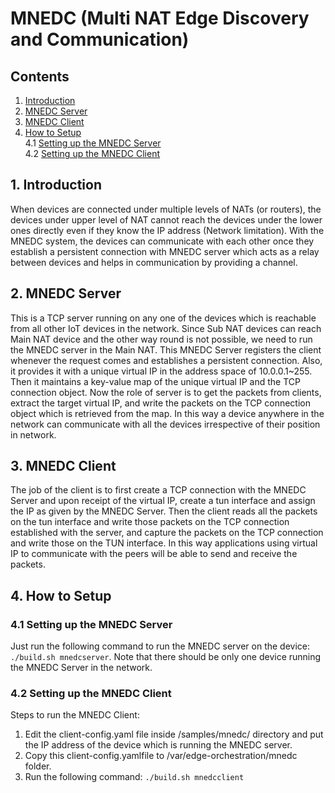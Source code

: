 # MNEDC (Multi NAT Edge Discovery and Communication)
## Contents
1. [Introduction](#1-introduction)
2. [MNEDC Server](#2-mnedc-server)
3. [MNEDC Client](#3-mnedc-client)
4. [How to Setup](#4-how-to-setup)  
    4.1 [Setting up the MNEDC Server](#41-setting-up-the-mnedc-server)      
    4.2 [Setting up the MNEDC Client](#42-setting-up-the-mnedc-client) 

## 1. Introduction
When devices are connected under multiple levels of NATs (or routers), the devices under upper level of NAT cannot reach the devices under the lower ones directly even if they know the IP address (Network limitation). 
With the MNEDC system, the devices can communicate with each other once they establish a persistent connection with MNEDC server which acts as a relay between devices and helps in communication by providing a channel.

## 2. MNEDC Server
This is a TCP server running on any one of the devices which is reachable from all other IoT devices in the network. Since Sub NAT devices can reach Main NAT device and the other way round is not possible, we need to
run the MNEDC server in the Main NAT. This MNEDC Server registers the client whenever the request comes and establishes a persistent connection. Also, it provides it with a unique virtual IP in the address space of 
10.0.0.1~255. Then it maintains a key-value map of the unique virtual IP and the TCP connection object. Now the role of server is to get the packets from clients, extract the target virtual IP, and write the packets 
on the TCP connection object which is retrieved from the map. In this way a device anywhere in the network can communicate with all the devices irrespective of their position in network.

## 3. MNEDC Client
The job of the client is to first create a TCP connection with the MNEDC Server and upon receipt of the virtual IP, create a tun interface and assign the IP as given by the MNEDC Server. Then the client reads all the
packets on the tun interface and write those packets on the TCP connection established with the server, and capture the packets on the TCP connection and write those on the TUN interface. In this way applications using
virtual IP to communicate with the peers will be able to send and receive the packets.

## 4. How to Setup
### 4.1 Setting up the MNEDC Server
Just run the following command to run the MNEDC server on the device:
`./build.sh mnedcserver`.
Note that there should be only one device running the MNEDC Server in the network.

### 4.2 Setting up the MNEDC Client
Steps to run the MNEDC Client:
1. Edit the client-config.yaml file inside /samples/mnedc/ directory and put the IP address of the device which is running the MNEDC server.
2. Copy this client-config.yamlfile to /var/edge-orchestration/mnedc folder.
3. Run the following command:
`./build.sh mnedcclient`


